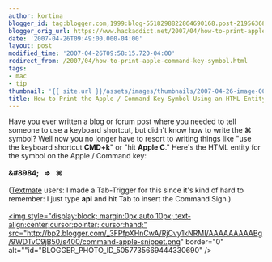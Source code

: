 ```yaml
---
author: kortina
blogger_id: tag:blogger.com,1999:blog-5518298822864690168.post-219563682730084603
blogger_orig_url: https://www.hackaddict.net/2007/04/how-to-print-apple-command-key-symbol.html
date: '2007-04-26T09:49:00.000-04:00'
layout: post
modified_time: '2007-04-26T09:58:15.720-04:00'
redirect_from: /2007/04/how-to-print-apple-command-key-symbol.html
tags:
- mac
- tip
thumbnail: '{{ site.url }}/assets/images/thumbnails/2007-04-26-image-0000.png'
title: How to Print the Apple / Command Key Symbol Using an HTML Entity
---
```


Have you ever written a blog or forum post where you needed to tell someone to use a keyboard shortcut, but didn't know how to write the <b>&#8984;</b> symbol?  Well now you no longer have to resort to writing things like "use the keyboard shortcut <b>CMD+k</b>" or "hit <b>Apple C</b>."  Here's the HTML entity for the symbol on the Apple / Command key:<br /><br /><b>&amp;#8984; &nbsp; => &nbsp; &#8984;</b><br /><br />(<a href="http://macromates.com/">Textmate</a> users: I made a Tab-Trigger for this since it's kind of hard to remember:  I just type <b>apl</b> and hit Tab to insert the Command Sign.)<br /><br /><a onblur="try {parent.deselectBloggerImageGracefully();} catch(e) {}" href="http://bp2.blogger.com/_3FPfpXHnCwA/RjCvy1kNRMI/AAAAAAAAABg/9WDTvC9jB50/s1600-h/command-apple-snippet.png"><img style="display:block; margin:0px auto 10px; text-align:center;cursor:pointer; cursor:hand;" src="http://bp2.blogger.com/_3FPfpXHnCwA/RjCvy1kNRMI/AAAAAAAAABg/9WDTvC9jB50/s400/command-apple-snippet.png" border="0" alt=""id="BLOGGER_PHOTO_ID_5057735669444330690" /></a>